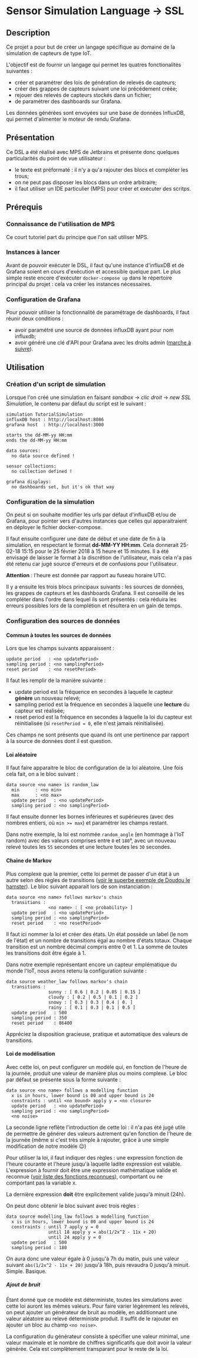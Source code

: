 # Sensor Simulation Language -> SSL

## Description
Ce projet a pour but de créer un langage spécifique au domaine de la simulation de capteurs de type IoT. 

L'objectif est de fournir un langage qui permet les quatres fonctionalités suivantes :
- créer et paramétrer des lois de génération de relevés de capteurs;
- créer des grappes de capteurs suivant une loi précédement créée;
- rejouer des relevés de capteurs stockés dans un fichier;
- de paramétrer des dashboards sur Grafana.

Les données générées sont envoyées sur une base de données InfluxDB, qui permet d'alimenter le moteur de rendu Grafana.

## Présentation
Ce DSL a été réalisé avec MPS de Jetbrains et présente donc quelques particularités du point de vue utilisateur : 
- le texte est préformaté : il n'y a qu'a rajouter des blocs et compléter les trous;
- on ne peut pas disposer les blocs dans un ordre arbitraire;
- il faut utiliser un IDE particulier (MPS) pour créer et exécuter des scritps.

## Prérequis
### Connaissance de l'utilisation de MPS
Ce court tutoriel part du principe que l'on sait utiliser MPS.

### Instances à lancer
Avant de pouvoir exécuter le DSL, il faut qu'une instance d'influxDB et de Grafana soient en cours d'exécution et accessible quelque part. Le plus simple reste encore d'exécuter `docker-compose up` dans le répertoire principal du projet : cela va créer les instances nécessaires.

### Configuration de Grafana
Pour pouvoir utiliser la fonctionnalité de paramétrage de dashboards, il faut réunir deux conditions :
- avoir paramétré une source de données influxDB ayant pour nom influxdb;
- avoir généré une clé d'API pour Grafana avec les droits admin ([marche à suivre](http://docs.grafana.org/http_api/auth/#create-api-token)).

## Utilisation
### Création d'un script de simulation
Lorsque l'on créé une simulation en faisant _sandbox_ -> _clic droit_ -> _new SSL Simulation_, le contenu par défaut du script est le suivant :
```
simulation TutorialSimulation            
influxDB host : http://localhost:8086    
grafana host  : http://localhost:3000

starts the dd-MM-yy HH:mm                
ends the dd-MM-yy HH:mm    

data sources:                            
  no data source defined !  
  
sensor collections:        
  no collection defined !  
  
grafana displays:                        
  no dashboards set, but it's ok that way
```

### Configuration de la simulation
On peut si on souhaite modifier les urls par défaut d'influxDB et/ou de Grafana, pour pointer vers d'autres instances que celles qui apparaitraient en déployer le fichier docker-compose.

Il faut ensuite configurer une date de début et une date de fin à la simulation, en respectant le format **dd-MM-YY HH:mm**. Cela donnerait 25-02-18 15:15 pour le 25 février 2018 à 15 heure et 15 minutes. Il a été envisagé de laisser le format à la discrétion de l'utilisateur, mais cela n'a pas été retenu car jugé source d'erreurs et de confusions pour l'utilisateur.

**Attention** : l'heure est donnée par rapport au fuseau horaire UTC.

Il y a ensuite les trois blocs principaux suivants : les sources de données, les grappes de capteurs et les dashboards Grafana.
Il est conseillé de les compléter dans l'ordre dans lequel ils sont présentés : cela réduira les erreurs possibles lors de la complétion et résultera en un gain de temps.

### Configuration des sources de données
#### Commun à toutes les sources de données
Lors que les champs suivants apparaissent :
```
update period   : <no updatePeriod>  
sampling period : <no samplingPeriod>
reset period    : <no resetPeriod>
```
Il faut les remplir de la manière suivante :
- update period est la fréquence en secondes à laquelle le capteur **génère** un nouveau relevé;
- sampling period est la fréquence en secondes à laquelle une **lecture** du capteur est réalisée;
- reset period est la fréquence en secondes à laquelle la loi du capteur est réinitialisée (si `resetPeriod = 0`, elle n'est jamais réinitialisée).

Ces champs ne sont présents que quand ils ont une pertinence par rapport à la source de données dont il est question.

#### Loi aléatoire
Il faut faire apparaitre le bloc de configuration de la loi aléatoire.
Une fois cela fait, on a le bloc suivant :
```
data source <no name> is random_law    
  min      : <no min>                  
  max      : <no max>                  
  update period   : <no updatePeriod>  
  sampling period : <no samplingPeriod>
```
Il faut ensuite donner les bornes inférieures et supérieures (avec des nombres entiers, où `min >= max`) et paramétrer les champs restant.

Dans notre exemple, la loi est nommée `random_angle` (en hommage à l'IoT random) avec des valeurs comprises entre `0` et `180`°, avec un nouveau relevé toutes les `55` secondes et une lecture toutes les `30` secondes.

#### Chaine de Markov
Plus complexe que la premier, cette loi permet de passer d'un état à un autre selon des règles de transitions ([voir le superbe exemple de Doudou le hamster](https://fr.wikipedia.org/wiki/Chaîne_de_Markov#Exemple_:_Doudou_le_hamster)).
Le bloc suivant apparait lors de son instanciation :
```
data source <no name> follows markov's chain    
  transitions :                                 
                <no name> : [ <no probability> ]                
  update period   : <no updatePeriod>           
  sampling period : <no samplingPeriod>         
  reset period    : <no resetPeriod>            
```

Il faut ici nommer la loi et créer des états. Un état possède un label (le nom de l'état) et un nombre de transitions égal au nombre d'états totaux. Chaque transition est un nombre décimal compris entre 0 et 1. La somme de toutes les transitions doit être égale à 1.

Dans notre exemple représentant encore un capteur emplématique du monde l'IoT, nous avons retenu la configuration suivante :
```
data source weather_law follows markov's chain     
  transitions :                                    
                sunny : [ 0.6 | 0.2 | 0.05 | 0.15 ]
                cloudy : [ 0.2 | 0.5 | 0.1 | 0.2 ] 
                snowy : [ 0.3 | 0.3 | 0.4 | 0. ]   
                rainy : [ 0.1 | 0.3 | 0.1 | 0.5 ]                     
  update period   : 500                            
  sampling period : 350                            
  reset period    : 86400                          
```
Appréciez la disposition gracieuse, pratique et automatique des valeurs de transitions.

#### Loi de modélisation
Avec cette loi, on peut configurer un modèle qui, en fonction de l'heure de la journée, produit une valeur de manière plus ou moins complexe.
Le bloc par défaut se présente sous la forme suivante :
```
data source <no name> follows a modelling function      
  x is in hours, lower bound is 00 and upper bound is 24
  constraints : until <no bound> apply y = <no closure> 
  update period   : <no updatePeriod>                   
  sampling period : <no samplingPeriod>                 
  <no noise>                                            
  ```
  La seconde ligne reflète l'introduction de cette loi : il n'a pas été jugé utile de permettre de générer des valeurs autrement qu'en fonction de l'heure de la journée (même si c'est très simple à rajouter, grâce à une simple modification de notre modèle :wink:)
  
Pour utiliser la loi, il faut indiquer des règles : une expression fonction de l'heure courante et l'heure jusqu'à laquelle ladite expression est valable.
L'expression à fournir doit être une expression mathématique valide et reconnue ([voir liste des fonctions reconnues](https://www.objecthunter.net/exp4j/#Built-in_functions)), comportant ou ne comportant pas la variable x. 

La dernière expression **doit** être explicitement valide jusqu'à minuit (24h).

On peut donc obtenir le bloc suivant avec trois règles :
```
data source modelling_law follows a modelling function   
  x is in hours, lower bound is 00 and upper bound is 24 
  constraints : until 7 apply y = 0                      
                until 18 apply y = abs(1/2x^2 - 11x + 20)
                until 24 apply y = 0                     
  update period   : 500                                  
  sampling period : 180
```
On aura donc une valeur égale à 0 jusqu'à 7h du matin, puis une valeur suivant `abs(1/2x^2 - 11x + 20)` jusqu'à 18h, puis revaudra 0 jusqu'à minuit. Simple. Basique.

##### Ajout de bruit
Étant donné que ce modèle est déterministe, toutes les simulations avec cette loi auront les mêmes valeurs. Pour faire varier légèrement les relevés, on peut ajouter un générateur de bruit au modèle, en additionnant une valeur aléatoire au relevé déterministe produit. Il suffit de le rajouter en ajouter un bloc au champ `<no noise>`.

La configuration du générateur consiste à spécifier une valeur minimal, une valeur maximale et le nombre de chiffres significatifs que doit avoir la valeur générée. Cela est complètement transparant pour le reste de la loi.
